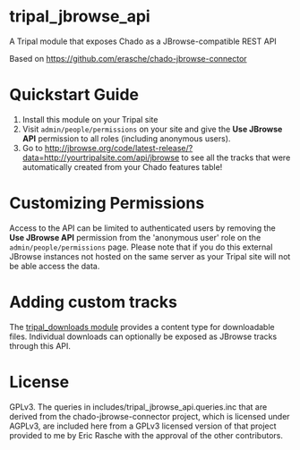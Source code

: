 # tripal_jbrowse_api

A Tripal module that exposes Chado as a JBrowse-compatible REST API

Based on https://github.com/erasche/chado-jbrowse-connector

# Quickstart Guide

1. Install this module on your Tripal site
2. Visit `admin/people/permissions` on your site and give the **Use JBrowse API** permission to all roles (including anonymous users).
3. Go to <http://jbrowse.org/code/latest-release/?data=http://yourtripalsite.com/api/jbrowse> to see all the tracks that were automatically created from your Chado features table!

# Customizing Permissions

Access to the API can be limited to authenticated users by removing the **Use JBrowse API** permission from the 'anonymous user' role on the `admin/people/permissions` page. Please note that if you do this external JBrowse instances not hosted on the same server as your Tripal site will not be able access the data.

# Adding custom tracks

The [tripal\_downloads module](https://github.com/isubit/tripal_downloads) provides a content type for downloadable files. Individual downloads can optionally be exposed as JBrowse tracks through this API.

# License

GPLv3. The queries in includes/tripal_jbrowse_api.queries.inc that are derived from the chado-jbrowse-connector project, which is licensed under AGPLv3, are included here from a GPLv3 licensed version of that project provided to me by Eric Rasche with the approval of the other contributors.
